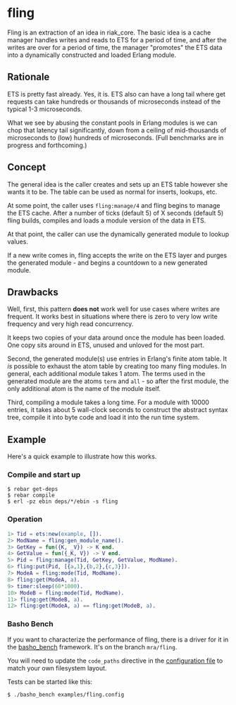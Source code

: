 fling
=====
Fling is an extraction of an idea in riak_core. The basic idea is a cache manager
handles writes and reads to ETS for a period of time, and after the writes are
over for a period of time, the manager "promotes" the ETS data into a dynamically
constructed and loaded Erlang module.

Rationale
---------
ETS is pretty fast already. Yes, it is. ETS also can have a long tail where
get requests can take hundreds or thousands of microseconds instead of the
typical 1-3 microseconds.

What we see by abusing the constant pools in Erlang modules is we can chop
that latency tail significantly, down from a ceiling of mid-thousands of 
microseconds to (low) hundreds of microseconds. (Full benchmarks are
in progress and forthcoming.)

Concept
-------
The general idea is the caller creates and sets up an ETS table however she
wants it to be.  The table can be used as normal for inserts, lookups, etc.

At some point, the caller uses `fling:manage/4` and fling begins to manage
the ETS cache.  After a number of ticks (default 5) of X seconds (default 5)
fling builds, compiles and loads a module version of the data in ETS.

At that point, the caller can use the dynamically generated module to
lookup values.

If a new write comes in, fling accepts the write on the ETS layer and 
purges the generated module - and begins a countdown to a new generated
module.

Drawbacks
---------
Well, first, this pattern **does not** work well for use cases where writes
are frequent.  It works best in situations where there is zero to very low
write frequency and very high read concurrency.

It keeps two copies of your data around once the module has been loaded. 
One copy sits around in ETS, unused and unloved for the most part.

Second, the generated module(s) use entries in Erlang's finite atom table.
It *is* possible to exhaust the atom table by creating too many fling
modules. In general, each additional module takes 1 atom. The terms
used in the generated module are the atoms `term` and `all` - so after
the first module, the only additional atom is the name of the module 
itself.

Third, compiling a module takes a long time. For a module with 10000
entries, it takes about 5 wall-clock seconds to construct the abstract
syntax tree, compile it into byte code and load it into the run time
system.

Example
-------
Here's a quick example to illustrate how this works.

### Compile and start up ###
```shell
$ rebar get-deps
$ rebar compile
$ erl -pz ebin deps/*/ebin -s fling
```

### Operation ###
```erlang
1> Tid = ets:new(example, []).
2> ModName = fling:gen_module_name().
3> GetKey = fun({K, _V}) -> K end.
4> GetValue = fun({_K, V}) -> V end.
5> Pid = fling:manage(Tid, GetKey, GetValue, ModName).
6> fling:put(Pid, [{a,1},{b,2},{c,3}]).
7> ModeA = fling:mode(Tid, ModName).
8> fling:get(ModeA, a).
9> timer:sleep(60*1000).
10> ModeB = fling:mode(Tid, ModName).
11> fling:get(ModeB, a).
12> fling:get(ModeA, a) == fling:get(ModeB, a).
```

### Basho Bench ###
If you want to characterize the performance of fling, there is a driver for it in the 
[basho_bench](https://github.com/basho/basho_bench) framework.  It's on the branch `mra/fling`.

You will need to update the `code_paths` directive in the [configuration file](https://github.com/basho/basho_bench/blob/mra/fling/examples/fling.config#L6-L8) to
match your own filesystem layout.

Tests can be started like this:
```shell
$ ./basho_bench examples/fling.config
```
